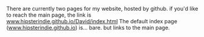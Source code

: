 There are currently two pages for my website, hosted by github. if you'd like to reach the main page, the link is www.hipsterindie.github.io/David/index.html
The default index page (www.hipsterindie.github.io) is... bare. but links to the main page.
